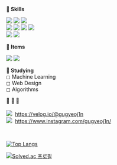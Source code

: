 <strong style="text-align:center;">🛒 Skills</strong>

<img src="https://img.shields.io/badge/Python-3776AB?style=flat-square&logo=Python&logoColor=white"/> <img src="https://img.shields.io/badge/Java-007396?style=flat-square&logo=Java&logoColor=white"/> <img src="https://img.shields.io/badge/C++-00599C?style=flat-square&logo=C++&logoColor=white"/><br>
<img src="https://img.shields.io/badge/HTML-E34F26?style=flat-square&logo=HTML5&logoColor=white"/> <img src="https://img.shields.io/badge/CSS-1572B6?style=flat-square&logo=CSS3&logoColor=white"/> <img src="https://img.shields.io/badge/JavaScript-F7DF1E?style=flat-square&logo=JavaScript&logoColor=white"/> <img src="https://img.shields.io/badge/TypeScript-3178C6?style=flat-square&logo=TypeScript&logoColor=white"/> <br>
<img src="https://img.shields.io/badge/R-276DC3?style=flat-square&logo=R&logoColor=white"/> <img src="https://img.shields.io/badge/MySQL-4479A1?style=flat-square&logo=MySQL&logoColor=white"/><br>

<strong>🚗 Items</strong>

<img src="https://img.shields.io/badge/VisualStudioCode-007ACC?style=flat-square&logo=VisualStudioCode&logoColor=white"/> <img src="https://img.shields.io/badge/GoogleColab-F9AB00?style=flat-square&logo=GoogleColab&logoColor=white"/>

<strong>💭 Studying</strong></br>
◻ Machine Learning<br>
◻ Web Design<br>
◻ Algorithms<br>

🐢 🐳 🦐
<br><br>
 <img src="https://img.shields.io/badge/Velog-20C997?style=flat-square&logo=Velog&logoColor=white"/>&nbsp;&nbsp;https://velog.io/@gugyeoj1n<br>
 <img src="https://img.shields.io/badge/Instagram-E4405F?style=flat-square&logo=Instagram&logoColor=white"/>&nbsp;&nbsp;https://www.instagram.com/gugyeoj1n/

<br>

[![Top Langs](https://github-readme-stats.vercel.app/api/top-langs/?username=gugyeoj1n&layout=compact)](https://github.com/anuraghazra/github-readme-stats)

[![Solved.ac
프로필](http://mazassumnida.wtf/api/v2/generate_badge?boj=zriring)](https://solved.ac/zriring)
